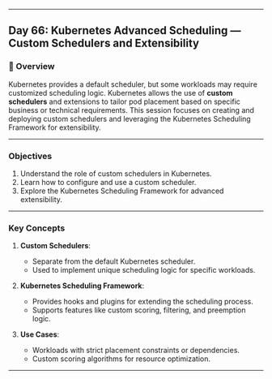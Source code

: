 ﻿---

## Day 66: Kubernetes Advanced Scheduling — Custom Schedulers and Extensibility

### 📘 Overview

Kubernetes provides a default scheduler, but some workloads may require customized scheduling logic. Kubernetes allows the use of **custom schedulers** and extensions to tailor pod placement based on specific business or technical requirements. This session focuses on creating and deploying custom schedulers and leveraging the Kubernetes Scheduling Framework for extensibility.

---

### Objectives

1. Understand the role of custom schedulers in Kubernetes.
2. Learn how to configure and use a custom scheduler.
3. Explore the Kubernetes Scheduling Framework for advanced extensibility.

---

### Key Concepts

1. **Custom Schedulers**:
   - Separate from the default Kubernetes scheduler.
   - Used to implement unique scheduling logic for specific workloads.

2. **Kubernetes Scheduling Framework**:
   - Provides hooks and plugins for extending the scheduling process.
   - Supports features like custom scoring, filtering, and preemption logic.

3. **Use Cases**:
   - Workloads with strict placement constraints or dependencies.
   - Custom scoring algorithms for resource optimization.

---
